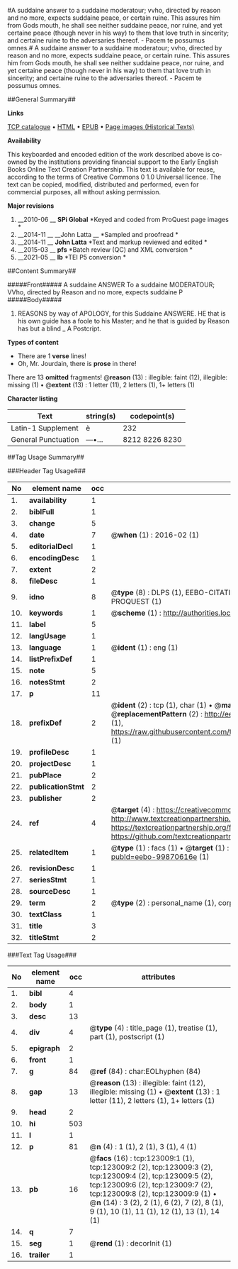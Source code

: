 #A suddaine answer to a suddaine moderatour; vvho, directed by reason and no more, expects suddaine peace, or certain ruine. This assures him from Gods mouth, he shall see neither suddaine peace, nor ruine, and yet certaine peace (though never in his way) to them that love truth in sincerity; and certaine ruine to the adversaries thereof. - Pacem te possumus omnes.#
A suddaine answer to a suddaine moderatour; vvho, directed by reason and no more, expects suddaine peace, or certain ruine. This assures him from Gods mouth, he shall see neither suddaine peace, nor ruine, and yet certaine peace (though never in his way) to them that love truth in sincerity; and certaine ruine to the adversaries thereof. - Pacem te possumus omnes.

##General Summary##

**Links**

[TCP catalogue](http://www.ota.ox.ac.uk/tcp/)  • 
[HTML](http://tei.it.ox.ac.uk/tcp/Texts-HTML/free/A94/A94111.html)  • 
[EPUB](http://tei.it.ox.ac.uk/tcp/Texts-EPUB/free/A94/A94111.epub) • 
[Page images (Historical Texts)](https://historicaltexts.jisc.ac.uk/eebo-99870616e)

**Availability**

This keyboarded and encoded edition of the work described above is co-owned by the
    institutions providing financial support to the Early English Books Online Text Creation
    Partnership. This text is available for reuse, according to the terms of  Creative Commons 0 1.0 Universal
    licence. The text can be copied, modified, distributed and performed, even for commercial
    purposes, all without asking permission.

**Major revisions**

1. __2010-06 __ __SPi Global__ *Keyed and coded from ProQuest page images *
1. __2014-11 __ __John Latta __ *Sampled and proofread *
1. __2014-11 __ __John Latta__ *Text and markup reviewed and edited *
1. __2015-03 __ __pfs__ *Batch review (QC) and XML conversion *
1. __2021-05 __ __lb__ *TEI P5 conversion *

##Content Summary##

#####Front#####
A suddaine ANSWER To a suddaine MODERATOUR; VVho, directed by Reason and no more, expects suddaine P
#####Body#####

1. REASONS by way of APOLOGY, for this Suddaine ANSWERE.
HE that is his own guide has a foole to his Master; and he that is guided by Reason has but a blind 
    _ A Postcript.

**Types of content**

  * There are 1 **verse** lines!
  * Oh, Mr. Jourdain, there is **prose** in there!

There are 13 **omitted** fragments! 
 @__reason__ (13) : illegible: faint (12), illegible: missing (1)  •  @__extent__ (13) : 1 letter (11), 2 letters (1), 1+ letters (1)

**Character listing**


|Text|string(s)|codepoint(s)|
|---|---|---|
|Latin-1 Supplement|è|232|
|General Punctuation|—•…|8212 8226 8230|

##Tag Usage Summary##

###Header Tag Usage###

|No|element name|occ|attributes|
|---|---|---|---|
|1.|__availability__|1||
|2.|__biblFull__|1||
|3.|__change__|5||
|4.|__date__|7| @__when__ (1) : 2016-02 (1)|
|5.|__editorialDecl__|1||
|6.|__encodingDesc__|1||
|7.|__extent__|2||
|8.|__fileDesc__|1||
|9.|__idno__|8| @__type__ (8) : DLPS (1), EEBO-CITATION (1), VID (1), EEBO-PROQUEST (1), STC (3), PROQUEST (1)|
|10.|__keywords__|1| @__scheme__ (1) : http://authorities.loc.gov/ (1)|
|11.|__label__|5||
|12.|__langUsage__|1||
|13.|__language__|1| @__ident__ (1) : eng (1)|
|14.|__listPrefixDef__|1||
|15.|__note__|5||
|16.|__notesStmt__|2||
|17.|__p__|11||
|18.|__prefixDef__|2| @__ident__ (2) : tcp (1), char (1)  •  @__matchPattern__ (2) : ([0-9\-]+):([0-9IVX]+) (1), (.+) (1)  •  @__replacementPattern__ (2) : http://eebo.chadwyck.com/downloadtiff?vid=$1&page=$2 (1), https://raw.githubusercontent.com/textcreationpartnership/Texts/master/tcpchars.xml#$1 (1)|
|19.|__profileDesc__|1||
|20.|__projectDesc__|1||
|21.|__pubPlace__|2||
|22.|__publicationStmt__|2||
|23.|__publisher__|2||
|24.|__ref__|4| @__target__ (4) : https://creativecommons.org/publicdomain/zero/1.0/ (1), http://www.textcreationpartnership.org/docs/. (1), https://textcreationpartnership.org/faq/#faq05 (1), https://github.com/textcreationpartnership (1)|
|25.|__relatedItem__|1| @__type__ (1) : facs (1)  •  @__target__ (1) : https://data.historicaltexts.jisc.ac.uk/view?pubId=eebo-99870616e (1)|
|26.|__revisionDesc__|1||
|27.|__seriesStmt__|1||
|28.|__sourceDesc__|1||
|29.|__term__|2| @__type__ (2) : personal_name (1), corporate_name (1)|
|30.|__textClass__|1||
|31.|__title__|3||
|32.|__titleStmt__|2||


###Text Tag Usage###

|No|element name|occ|attributes|
|---|---|---|---|
|1.|__bibl__|4||
|2.|__body__|1||
|3.|__desc__|13||
|4.|__div__|4| @__type__ (4) : title_page (1), treatise (1), part (1), postscript (1)|
|5.|__epigraph__|2||
|6.|__front__|1||
|7.|__g__|84| @__ref__ (84) : char:EOLhyphen (84)|
|8.|__gap__|13| @__reason__ (13) : illegible: faint (12), illegible: missing (1)  •  @__extent__ (13) : 1 letter (11), 2 letters (1), 1+ letters (1)|
|9.|__head__|2||
|10.|__hi__|503||
|11.|__l__|1||
|12.|__p__|81| @__n__ (4) : 1 (1), 2 (1), 3 (1), 4 (1)|
|13.|__pb__|16| @__facs__ (16) : tcp:123009:1 (1), tcp:123009:2 (2), tcp:123009:3 (2), tcp:123009:4 (2), tcp:123009:5 (2), tcp:123009:6 (2), tcp:123009:7 (2), tcp:123009:8 (2), tcp:123009:9 (1)  •  @__n__ (14) : 3 (2), 2 (1), 6 (2), 7 (2), 8 (1), 9 (1), 10 (1), 11 (1), 12 (1), 13 (1), 14 (1)|
|14.|__q__|7||
|15.|__seg__|1| @__rend__ (1) : decorInit (1)|
|16.|__trailer__|1||
